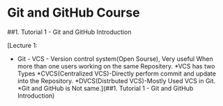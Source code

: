 # Git and GitHub Course

##1. Tutorial 1 - Git and GitHub Introduction

[Lecture 1:
* Git - VCS - Version control system(Open Sourse), Very useful When more than one users working on the same Repositery.
*VCS has two Types
    *CVCS(Centralized VCS)-Directly perform commit and update into the Repository.
    *DVCS(Distrbuted VCS)-Mostly Used VCS in Git.
*Git and GitHub is Not same.](##1. Tutorial 1 - Git and GitHub Introduction)
